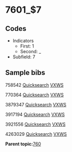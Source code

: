 # 7601\_$7

## Codes

-   Indicators
    -   First: 1
    -   Second: \_
-   Subfield: 7

## Sample bibs

758542 [Quicksearch](https://search.library.yale.edu/catalog/758542) [VXWS](http://prodorbis.library.yale.edu:7014/vxws/GetHoldingsService?bibId=758542)

770364 [Quicksearch](https://search.library.yale.edu/catalog/770364) [VXWS](http://prodorbis.library.yale.edu:7014/vxws/GetHoldingsService?bibId=770364)

3879347 [Quicksearch](https://search.library.yale.edu/catalog/3879347) [VXWS](http://prodorbis.library.yale.edu:7014/vxws/GetHoldingsService?bibId=3879347)

3917194 [Quicksearch](https://search.library.yale.edu/catalog/3917194) [VXWS](http://prodorbis.library.yale.edu:7014/vxws/GetHoldingsService?bibId=3917194)

3921556 [Quicksearch](https://search.library.yale.edu/catalog/3921556) [VXWS](http://prodorbis.library.yale.edu:7014/vxws/GetHoldingsService?bibId=3921556)

4263029 [Quicksearch](https://search.library.yale.edu/catalog/4263029) [VXWS](http://prodorbis.library.yale.edu:7014/vxws/GetHoldingsService?bibId=4263029)

**Parent topic:**[760](../../tags/760/760.md)

